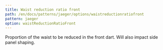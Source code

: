 ```yaml
---
title: Waist reduction ratio front
path: /en/docs/patterns/jaeger/options/waistreductionratiofront
pattern: jaeger
option: waistReductionRatioFront
---
```


Proportion of the waist to be reduced in the front dart. Will also impact side panel shaping.